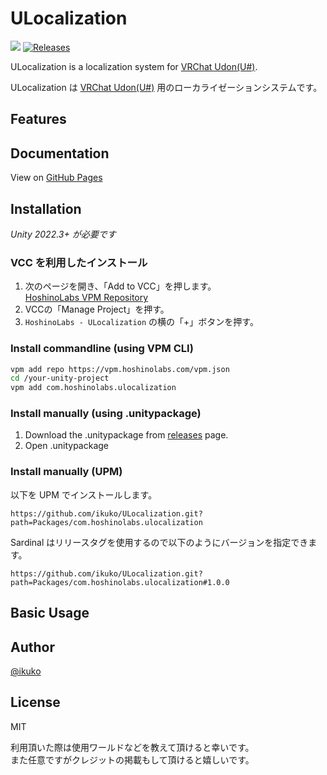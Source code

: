 # ULocalization

![](https://img.shields.io/badge/unity-2022.3+-000.svg)
[![Releases](https://img.shields.io/github/release/ikuko/ULocalization.svg)](https://github.com/ikuko/ULocalization/releases)

ULocalization is a localization system for <a href="https://udonsharp.docs.vrchat.com/">VRChat Udon(U#)</a>.  

ULocalization は <a href="https://udonsharp.docs.vrchat.com/">VRChat Udon(U#)</a> 用のローカライゼーションシステムです。  

## Features

## Documentation

View on [GitHub Pages](https://ikuko.github.io/ULocalization/)

## Installation

*Unity 2022.3+ が必要です*

### VCC を利用したインストール

1. 次のページを開き、「Add to VCC」を押します。  
  [HoshinoLabs VPM Repository](https://vpm.hoshinolabs.com/)
2. VCCの「Manage Project」を押す。
3. `HoshinoLabs - ULocalization` の横の「+」ボタンを押す。

### Install commandline (using VPM CLI)

```bash
vpm add repo https://vpm.hoshinolabs.com/vpm.json
cd /your-unity-project
vpm add com.hoshinolabs.ulocalization
```

### Install manually (using .unitypackage)

1. Download the .unitypackage from [releases](https://github.com/ikuko/ULocalization/releases) page.
2. Open .unitypackage

### Install manually (UPM)

以下を UPM でインストールします。

```
https://github.com/ikuko/ULocalization.git?path=Packages/com.hoshinolabs.ulocalization
```

Sardinal はリリースタグを使用するので以下のようにバージョンを指定できます。

```
https://github.com/ikuko/ULocalization.git?path=Packages/com.hoshinolabs.ulocalization#1.0.0
```

## Basic Usage

## Author

[@ikuko](https://x.com/magi_ikuko)

## License

MIT  

利用頂いた際は使用ワールドなどを教えて頂けると幸いです。  
また任意ですがクレジットの掲載もして頂けると嬉しいです。
